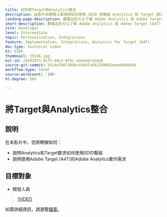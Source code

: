 ```yaml
---
title: 如何將Target與Analytics整合
description: 此影片向開發人員說明如何使用 SDID 來繫結 Analytics 和 Target 請求。 觀看此影片以了解 Adobe Analytics 與 Adobe Target (A4T) 的實施需求。
landing-page-description: 觀看此影片以了解 Adobe Analytics 與 Adobe Target (A4T) 的實施需求。
short-description: 觀看此影片以了解 Adobe Analytics 與 Adobe Target (A4T) 的實施需求。
role: Developer
level: Intermediate
topic: Personalization, Integrations
feature: Implementation, Integrations, Analytics for Target (A4T)
doc-type: technical video
kt: 5386
thumbnail: 35146.jpg
exl-id: 29292873-91f5-40c4-8f4c-d26ed4ce24d8
source-git-commit: 1b14e7987309bc4104fa842558861eeedb0ddb44
workflow-type: tm+mt
source-wordcount: '106'
ht-degree: 56%

---
```


# 將Target與Analytics整合

## 說明

在本影片中，您將瞭解如何：

* 說明Analytics和Target要求如何使用SDID繫結
* 說明使用Adobe Target (A4T)的Adobe Analytics實作需求

## 目標對象

* 開發人員

>[!VIDEO](https://video.tv.adobe.com/v/35146/?quality=12)

如需詳細資訊，請瀏覽[檔案](https://experienceleague.adobe.com/docs/target/using/integrate/a4t/a4timplementation.html?lang=en)。
